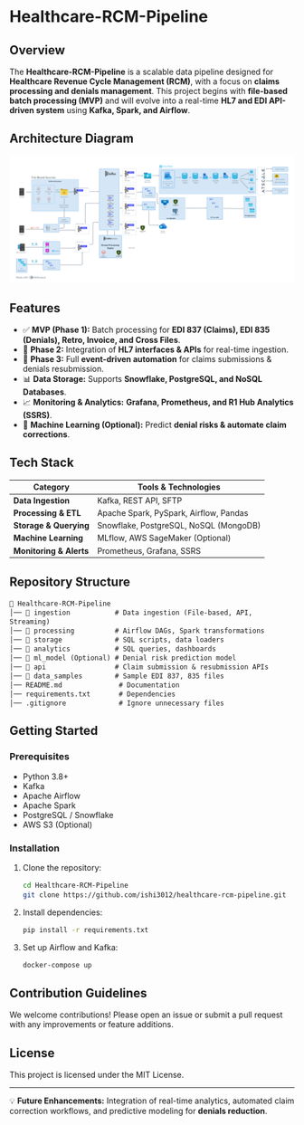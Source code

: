 # Healthcare-RCM-Pipeline

## Overview
The **Healthcare-RCM-Pipeline** is a scalable data pipeline designed for **Healthcare Revenue Cycle Management (RCM)**, with a focus on **claims processing and denials management**. This project begins with **file-based batch processing (MVP)** and will evolve into a real-time **HL7 and EDI API-driven system** using **Kafka, Spark, and Airflow**.

## Architecture Diagram
![Healthcare RCM Pipeline Architecture](docs/architecture.png)

## Features
- ✅ **MVP (Phase 1):** Batch processing for **EDI 837 (Claims), EDI 835 (Denials), Retro, Invoice, and Cross Files**.
- 🔄 **Phase 2:** Integration of **HL7 interfaces & APIs** for real-time ingestion.
- 🚀 **Phase 3:** Full **event-driven automation** for claims submissions & denials resubmission.
- 📊 **Data Storage:** Supports **Snowflake, PostgreSQL, and NoSQL Databases**.
- 📈 **Monitoring & Analytics:** **Grafana, Prometheus, and R1 Hub Analytics (SSRS)**.
- 🤖 **Machine Learning (Optional):** Predict **denial risks & automate claim corrections**.

## Tech Stack
| Category               | Tools & Technologies |
|-----------------------|----------------------|
| **Data Ingestion**   | Kafka, REST API, SFTP |
| **Processing & ETL**  | Apache Spark, PySpark, Airflow, Pandas |
| **Storage & Querying**| Snowflake, PostgreSQL, NoSQL (MongoDB) |
| **Machine Learning**  | MLflow, AWS SageMaker (Optional) |
| **Monitoring & Alerts** | Prometheus, Grafana, SSRS |

## Repository Structure
```
📂 Healthcare-RCM-Pipeline
│── 📂 ingestion           # Data ingestion (File-based, API, Streaming)
│── 📂 processing          # Airflow DAGs, Spark transformations
│── 📂 storage             # SQL scripts, data loaders
│── 📂 analytics           # SQL queries, dashboards
│── 📂 ml_model (Optional) # Denial risk prediction model
│── 📂 api                 # Claim submission & resubmission APIs
│── 📂 data_samples        # Sample EDI 837, 835 files
│── README.md              # Documentation
│── requirements.txt       # Dependencies
│── .gitignore             # Ignore unnecessary files
```

## Getting Started
### Prerequisites
- Python 3.8+
- Kafka
- Apache Airflow
- Apache Spark
- PostgreSQL / Snowflake
- AWS S3 (Optional)

### Installation
1. Clone the repository:
   ```bash
   cd Healthcare-RCM-Pipeline
   git clone https://github.com/ishi3012/healthcare-rcm-pipeline.git
   ```
2. Install dependencies:
   ```bash
   pip install -r requirements.txt
   ```
3. Set up Airflow and Kafka:
   ```bash
   docker-compose up
   ```

## Contribution Guidelines
We welcome contributions! Please open an issue or submit a pull request with any improvements or feature additions.

## License
This project is licensed under the MIT License.

---
💡 **Future Enhancements:** Integration of real-time analytics, automated claim correction workflows, and predictive modeling for **denials reduction**.

